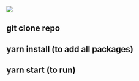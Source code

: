![](https://res.cloudinary.com/da7jhtpgh/image/upload/v1561460799/1_gNbgOlIEl1xNoJHE6WGm8Q_mhvnz9.png)

## git clone repo



## yarn install (to add all packages)


## yarn start (to run)
